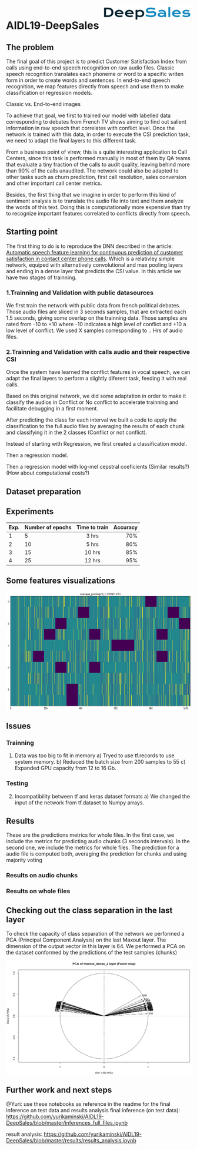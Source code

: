 <a href="https://www.deepsales.io/">
    <img src="https://github.com/yurikaminski/AIDL19-DeepSales/blob/master/docs/Logo%20escura.png" alt="DeepSales logo" title="DeepSales" align="right" height="40" />
</a>

AIDL19-DeepSales
================
## The problem

The final goal of this project is to predict Customer Satisfaction Index from calls using end-to-end speech recognition on raw audio files. Classic speech recognition translates each phoneme or word to a specific writen form in order to create words and sentences. In end-to-end speech recognition, we map features directly from speech and use them to make classification or regression models.

Classic vs. End-to-end images

To achieve that goal, we first to trained our model with labelled data corresponding to debates from French TV shows aiming to find out salient information in raw speech that correlates with conflict level. Once the network is trained with this data, in order to execute the CSI prediction task, we need to adapt the final layers to this different task.

From a business point of virew, this is a quite interesting application to Call Centers, since this task is performed manually in most of them by QA teams that evaluate a tiny fraction of the calls to audit quality, leaving behind more than 90% of the calls unaudited. The network could also be adapted to other tasks such as churn prediction, first call resolution, sales conversion and other important call center metrics.

Besides, the first thing that we imagine in order to perform this kind of sentiment analysis is to translate the audio file into text and them analyze the words of this text. Doing this is computationally more expensive than try to recognize important features correlated to conflicts directly from speech.

## Starting point

The first thing to do is to reproduce the DNN described in the article: [Automatic speech feature learning for continuous prediction of customer satisfaction in contact center phone calls](https://link.springer.com/chapter/10.1007/978-3-319-49169-1_25). Which is a relativley simple network, equiped with alternatively convolutional and max pooling layers and ending in a dense layer that predicts the CSI value. In this article we have two stages of trainning.

### 1.Trainning and Validation with public datasources
We first train the network with public data from french political debates. Those audio files are sliced in 3 seconds samples, that are extracted each 1.5 seconds, giving some overlap on the trainning data. Those samples are rated from -10 to +10 where -10 indicates a high level of conflict and +10 a low level of conflict. We used X samples corresponding to .. Hrs of audio files.

### 2.Trainning and Validation with calls audio and their respective CSI
Once the system have learned the conflict features in vocal speech, we can adapt the final layers to perform a slightly diferent task, feeding it with real calls. 

Based on this original network, we did some adaptation in order to make it classify the audios in Conflict or No conflict to accelerate trainning and facilitate debugging in a first moment.

After predicting the class for each interval we built a code to apply the classification to the full audio files by averaging the results of each chunk and classifying it in the 2 classes (Conflict or not conflict).

Instead of starting with Regression, we first created a classification model.

Then a regression model.

Then a regression model with log-mel cepstral coeficients (Similar results?) (How about computational costs?)

## Dataset preparation


## Experiments

| Exp. | Number of epochs|Time to train  | Accuracy  |
|----|:-------------   |:-------------:|     -----:|
|1| 5        | 3 hrs |      70%|
|2| 10      | 5 hrs  |   80% |
|3| 15  | 10 hrs|    85% |
|4| 25  | 12 hrs|    95% |


## Some features visualizations

<a href="https://github.com/yurikaminski/AIDL19-DeepSales/blob/master/docs/Layers_Visualization_Conflict/avg_pooling_2d_1.png">
    <img src="https://github.com/yurikaminski/AIDL19-DeepSales/blob/master/docs/Layers_Visualization_Conflict/avg_pooling_2d_1.png" alt="avg_pooling_2d_1" title="2D Average pooling 1" align="center" width:"auto" height:"25%"/>
</a>




## Issues
### Trainning
1) Data was too big to fit in memory
    a) Tryed to use tf.records to use system memory.
    b) Reduced the batch size from 200 samples to 55
    c) Expanded GPU capacity from 12 to 16 Gb.
    
### Testing
2) Incompatibility between tf and keras dataset formats
    a) We changed the input of the network from tf.dataset to Numpy arrays.

## Results
These are the predictions metrics for whole files. In the first case, we include the metrics for predicting audio chunks (3 seconds intervals). In the second one, we include the metrics for whole files. The prediction for a audio file is computed both, averaging the prediction for chunks and using majority voting

### Results on audio chunks

### Results on whole files 

## Checking out the class separation in the last layer
To check the capacity of class separation of the network we performed a PCA (Principal Component Analysis) on the last Maxout layer. The dimension of the output vector in this layer is 64. We performed a PCA on the dataset conformed by the predictions of the test samples (chunks) 

<a href="https://github.com/yurikaminski/AIDL19-DeepSales/blob/master/docs/Layers_Visualization_Conflict/PCA factor map.png">
    <img src="https://github.com/yurikaminski/AIDL19-DeepSales/blob/master/docs/Layers_Visualization_Conflict/PCA factor map.png" alt="PCA factor map" title="PCA factor map" align="center" width:"auto" height:"25%"/>
</a>

## Further work and next steps


@Yuri:
use these notebooks as reference in the readme for the final inference on test data and results analysis
final inference (on test data):
https://github.com/yurikaminski/AIDL19-DeepSales/blob/master/inferences_full_files.ipynb

result analysis:
https://github.com/yurikaminski/AIDL19-DeepSales/blob/master/results/results_analysis.ipynb
